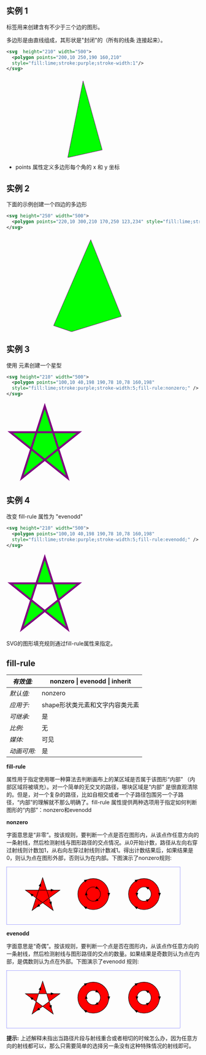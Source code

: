 ## 实例 1

<polygon> 标签用来创建含有不少于三个边的图形。

多边形是由直线组成，其形状是"封闭"的（所有的线条 连接起来）。

```xml
<svg  height="210" width="500">
  <polygon points="200,10 250,190 160,210"
  style="fill:lime;stroke:purple;stroke-width:1"/>
</svg>
```

<svg  height="210" width="500">
  <polygon points="200,10 250,190 160,210"
  style="fill:lime;stroke:purple;stroke-width:1"/>
</svg>

- points 属性定义多边形每个角的 x 和 y 坐标

## 实例 2

下面的示例创建一个四边的多边形

```xml
<svg height="250" width="500">
  <polygon points="220,10 300,210 170,250 123,234" style="fill:lime;stroke:purple;stroke-width:1" />
</svg>
```

<svg height="250" width="500">
  <polygon points="220,10 300,210 170,250 123,234" style="fill:lime;stroke:purple;stroke-width:1" />
</svg>

## 实例 3

使用 <polygon> 元素创建一个星型

```xml
<svg height="210" width="500">
  <polygon points="100,10 40,198 190,78 10,78 160,198"
  style="fill:lime;stroke:purple;stroke-width:5;fill-rule:nonzero;" />
</svg>
```

<svg height="210" width="500">
  <polygon points="100,10 40,198 190,78 10,78 160,198"
  style="fill:lime;stroke:purple;stroke-width:5;fill-rule:nonzero;" />
</svg>

## 实例 4

改变 fill-rule 属性为 "evenodd"

```xml
<svg height="210" width="500">
  <polygon points="100,10 40,198 190,78 10,78 160,198"
  style="fill:lime;stroke:purple;stroke-width:5;fill-rule:evenodd;" />
</svg>
```

<svg height="210" width="500">
  <polygon points="100,10 40,198 190,78 10,78 160,198"
  style="fill:lime;stroke:purple;stroke-width:5;fill-rule:evenodd;" />
</svg>

SVG的图形填充规则通过fill-rule属性来指定。

## fill-rule

| *有效值:*                                                    | nonzero \| evenodd \| inherit |
| ------------------------------------------------------------ | ------------------------------------------------------------ |
| *默认值:*                                                    | nonzero                                                      |
| *应用于:*                                                    | shape形状类元素和文字内容类元素                              |
| *可继承:*                                                    | 是                                                           |
| *比例:*                                                      | 无                                                           |
| *媒体:*                                                      | 可见                                                         |
| *动画可用:* | 是                                                           |

**fill-rule** 

属性用于指定使用哪一种算法去判断画布上的某区域是否属于该图形“内部” （内部区域将被填充）。对一个简单的无交叉的路径，哪块区域是“内部” 是很直观清除的。但是，对一个复杂的路径，比如自相交或者一个子路径包围另一个子路径，“内部”的理解就不那么明确了。fill-rule 属性提供两种选项用于指定如何判断图形的“内部”：nonzero和evenodd

**nonzero**

字面意思是“非零”。按该规则，要判断一个点是否在图形内，从该点作任意方向的一条射线，然后检测射线与图形路径的交点情况。从0开始计数，路径从左向右穿过射线则计数加1，从右向左穿过射线则计数减1。得出计数结果后，如果结果是0，则认为点在图形外部，否则认为在内部。下图演示了nonzero规则:

<svg width="12cm" height="4cm" viewBox="0 0 1200 400" version="1.1"
     xmlns="http://www.w3.org/2000/svg" xmlns:xlink="http://www.w3.org/1999/xlink">
    <desc>Example fillrule-nonzero - demonstrates fill-rule:nonzero</desc>
    <rect x="1" y="1" width="1198" height="398" fill="none" stroke="blue" />
    <defs>
        <path id="Triangle" d="M 16,0 L -8,9 v-18 z" fill="black" stroke="none" />
    </defs>
    <g fill-rule="nonzero" fill="red" stroke="black" stroke-width="3" >
    <path d="M 250,75 L 323,301 131,161 369,161 177,301 z" />
    <use xlink:href="#Triangle" transform="translate(306.21 249) rotate(72)"
         overflow="visible"  />
    <use xlink:href="#Triangle" transform="translate(175.16,193.2) rotate(216)"
         overflow="visible"  />
    <use xlink:href="#Triangle" transform="translate(314.26,161) rotate(0)"
         overflow="visible"  />
    <use xlink:href="#Triangle" transform="translate(221.16,268.8) rotate(144)"
         overflow="visible"  />
    <use xlink:href="#Triangle" transform="translate(233.21,126.98) rotate(288)"
         overflow="visible"  />
    <path d="M 600,81 A 107,107 0 0,1 600,295 A 107,107 0 0,1 600,81 z
             M 600,139 A 49,49 0 0,1 600,237 A 49,49 0 0,1 600,139 z" />
    <use xlink:href="#Triangle" transform="translate(600,188) rotate(0) translate(107,0) rotate(90)" overflow="visible"  />
    <use xlink:href="#Triangle" transform="translate(600,188) rotate(120) translate(107,0) rotate(90)" overflow="visible"  />
    <use xlink:href="#Triangle" transform="translate(600,188) rotate(240) translate(107,0) rotate(90)" overflow="visible"  />
    <use xlink:href="#Triangle" transform="translate(600,188) rotate(60) translate(49,0) rotate(90)" overflow="visible"  />
    <use xlink:href="#Triangle" transform="translate(600,188) rotate(180) translate(49,0) rotate(90)" overflow="visible"  />
    <use xlink:href="#Triangle" transform="translate(600,188) rotate(300) translate(49,0) rotate(90)" overflow="visible"  />
    <path d="M 950,81 A 107,107 0 0,1 950,295 A 107,107 0 0,1 950,81 z
             M 950,139 A 49,49 0 0,0 950,237 A 49,49 0 0,0 950,139 z" />
    <use xlink:href="#Triangle" transform="translate(950,188) rotate(0) translate(107,0) rotate(90)" overflow="visible"  />
    <use xlink:href="#Triangle" transform="translate(950,188) rotate(120) translate(107,0) rotate(90)" overflow="visible"  />
    <use xlink:href="#Triangle" transform="translate(950,188) rotate(240) translate(107,0) rotate(90)" overflow="visible"  />
    <use xlink:href="#Triangle" transform="translate(950,188) rotate(60) translate(49,0) rotate(-90)" overflow="visible"  />
    <use xlink:href="#Triangle" transform="translate(950,188) rotate(180) translate(49,0) rotate(-90)" overflow="visible"  />
    <use xlink:href="#Triangle" transform="translate(950,188) rotate(300) translate(49,0) rotate(-90)" overflow="visible"  />
    </g>
</svg>

**evenodd**

字面意思是“奇偶”。按该规则，要判断一个点是否在图形内，从该点作任意方向的一条射线，然后检测射线与图形路径的交点的数量。如果结果是奇数则认为点在内部，是偶数则认为点在外部。下图演示了evenodd 规则:

<svg width="12cm" height="4cm" viewBox="0 0 1200 400"  version="1.1"
     xmlns="http://www.w3.org/2000/svg" xmlns:xlink="http://www.w3.org/1999/xlink">
    <desc>Example fillrule-evenodd - demonstrates fill-rule:evenodd</desc>
    <rect x="1" y="1" width="1198" height="398" fill="none" stroke="blue" />
    <defs>
    	<path id="Triangle" d="M 16,0 L -8,9 v-18 z" fill="black" stroke="none" />
	</defs>
    <g fill-rule="evenodd" fill="red" stroke="black" stroke-width="3" >
    <path d="M 250,75 L 323,301 131,161 369,161 177,301 z" />
    <use xlink:href="#Triangle" transform="translate(306.21 249) rotate(72)"
         overflow="visible"  />
    <use xlink:href="#Triangle" transform="translate(175.16,193.2) rotate(216)"
         overflow="visible"  />
    <use xlink:href="#Triangle" transform="translate(314.26,161) rotate(0)"
         overflow="visible"  />
    <use xlink:href="#Triangle" transform="translate(221.16,268.8) rotate(144)"
         overflow="visible"  />
    <use xlink:href="#Triangle" transform="translate(233.21,126.98) rotate(288)"
         overflow="visible"  />
    <path d="M 600,81 A 107,107 0 0,1 600,295 A 107,107 0 0,1 600,81 z
             M 600,139 A 49,49 0 0,1 600,237 A 49,49 0 0,1 600,139 z" />
    <use xlink:href="#Triangle" transform="translate(600,188) rotate(0) translate(107,0) rotate(90)" overflow="visible"  />
    <use xlink:href="#Triangle" transform="translate(600,188) rotate(120) translate(107,0) rotate(90)" overflow="visible"  />
    <use xlink:href="#Triangle" transform="translate(600,188) rotate(240) translate(107,0) rotate(90)" overflow="visible"  />
    <use xlink:href="#Triangle" transform="translate(600,188) rotate(60) translate(49,0) rotate(90)" overflow="visible"  />
    <use xlink:href="#Triangle" transform="translate(600,188) rotate(180) translate(49,0) rotate(90)" overflow="visible"  />
    <use xlink:href="#Triangle" transform="translate(600,188) rotate(300) translate(49,0) rotate(90)" overflow="visible"  />
    <path d="M 950,81 A 107,107 0 0,1 950,295 A 107,107 0 0,1 950,81 z
             M 950,139 A 49,49 0 0,0 950,237 A 49,49 0 0,0 950,139 z" />
    <use xlink:href="#Triangle" transform="translate(950,188) rotate(0) translate(107,0) rotate(90)" overflow="visible"  />
    <use xlink:href="#Triangle" transform="translate(950,188) rotate(120) translate(107,0) rotate(90)" overflow="visible"  />
    <use xlink:href="#Triangle" transform="translate(950,188) rotate(240) translate(107,0) rotate(90)" overflow="visible"  />
    <use xlink:href="#Triangle" transform="translate(950,188) rotate(60) translate(49,0) rotate(-90)" overflow="visible"  />
    <use xlink:href="#Triangle" transform="translate(950,188) rotate(180) translate(49,0) rotate(-90)" overflow="visible"  />
    <use xlink:href="#Triangle" transform="translate(950,188) rotate(300) translate(49,0) rotate(-90)" overflow="visible"  />
    </g>
</svg>

**提示:** 上述解释未指出当路径片段与射线重合或者相切的时候怎么办，因为任意方向的射线都可以，那么只需要简单的选择另一条没有这种特殊情况的射线即可。